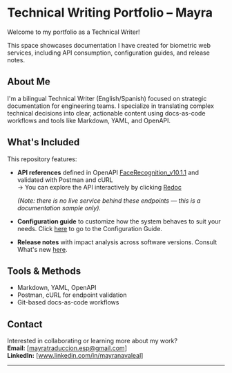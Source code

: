 # Technical Writing Portfolio – Mayra

Welcome to my portfolio as a Technical Writer!

This space showcases documentation I have created for biometric web services, including API consumption, configuration guides, and release notes.

## About Me

I'm a bilingual Technical Writer (English/Spanish) focused on strategic documentation for engineering teams. I specialize in translating complex technical decisions into clear, actionable content using docs-as-code workflows and tools like Markdown, YAML, and OpenAPI.

## What's Included

This repository features:

- **API references** defined in OpenAPI [FaceRecognition_v10.1.1](https://github.com/may-techwriter/Sample_TechnicalDocumentation/blob/main/FaceRecognition_v10.1.1.yaml) and validated with Postman and cURL  
  → You can explore the API interactively by clicking [Redoc](https://redocly.github.io/redoc/?url=https://raw.githubusercontent.com/may-techwriter/Sample_TechnicalDocumentation/main/FaceRecognition_v10.1.1.yaml)

  *(Note: there is no live service behind these endpoints — this is a documentation sample only).*
    
- **Configuration guide** to customize how the system behaves to suit your needs. Click [here](https://github.com/may-techwriter/Sample_TechnicalDocumentation/blob/main/Configuration%20Guide%20v10.1.1) to go to the Configuration Guide.

- **Release notes** with impact analysis across software versions. Consult What's new [here](https://github.com/may-techwriter/Sample_TechnicalDocumentation/blob/main/Release%20notes_v10.1.1).


## Tools & Methods

- Markdown, YAML, OpenAPI  
- Postman, cURL for endpoint validation  
- Git-based docs-as-code workflows


## Contact

Interested in collaborating or learning more about my work?  
**Email:** [mayratraduccion.esp@gmail.com]  
**LinkedIn:** [www.linkedin.com/in/mayranavaleal]

---
